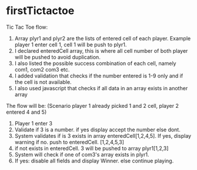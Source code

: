 # firstTictactoe
Tic Tac Toe flow:

1. Array plyr1 and plyr2 are the lists of entered cell of each player. Example player 1 enter cell 1, cell 1 will be push to plyr1.
2. I declared enteredCell array, this is where all cell number of both player will be pushed to avoid duplication.
3. I also listed the possible success combination of each cell, namely com1, com2 com3 etc.
4. I added validation that checks if the number entered is 1-9 only and if the cell is not available.
5. I also used javascript that checks if all data in an array exists in another array

The flow will be: (Scenario player 1 already picked 1 and 2 cell, player 2 entered 4 and 5)
1. Player 1 enter 3
2. Validate if 3 is a number. if yes display accept the number else dont.
3. System validates if is 3 exists in array enteredCell[1,2,4,5]. If yes, display warning if no. push to enteredCell. [1,2,4,5,3]
4. if not exists in enteredCell. 3 will be pushed to array plyr1[1,2,3]
5. System will check if one of com3's array exists in plyr1.
6. If yes: disable all fields and display Winner. else continue playing.
